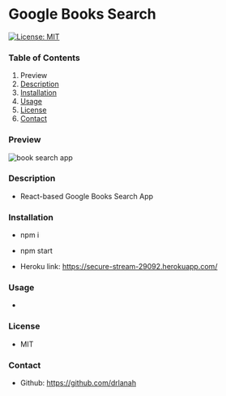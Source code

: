 # Google Books Search

[![License: MIT](https://img.shields.io/badge/License-MIT-yellow.svg)](https://opensource.org/licenses/MIT)

### Table of Contents

1. Preview
2. [Description](#description)
3. [Installation](#installation)
4. [Usage](#usage)
5. [License](#license)
6. [Contact](#contact)

### Preview

![book search app](/assets/books.gif)

### Description

- React-based Google Books Search App

### Installation

- npm i
- npm start

- Heroku link: https://secure-stream-29092.herokuapp.com/

### Usage

-

### License

- MIT

### Contact

- Github: https://github.com/drlanah

